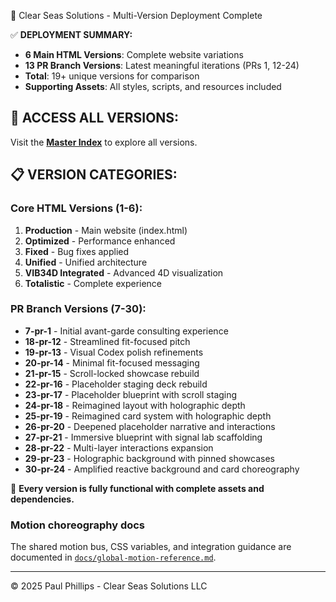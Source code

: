 🌊 Clear Seas Solutions - Multi-Version Deployment Complete

✅ **DEPLOYMENT SUMMARY:**
- **6 Main HTML Versions**: Complete website variations
- **13 PR Branch Versions**: Latest meaningful iterations (PRs 1, 12-24)
- **Total**: 19+ unique versions for comparison
- **Supporting Assets**: All styles, scripts, and resources included

## 🎯 **ACCESS ALL VERSIONS:**
Visit the **[Master Index](https://domusgpt.github.io/Clear-Seas-Draft/)** to explore all versions.

## 📋 **VERSION CATEGORIES:**

### Core HTML Versions (1-6):
1. **Production** - Main website (index.html)
2. **Optimized** - Performance enhanced
3. **Fixed** - Bug fixes applied  
4. **Unified** - Unified architecture
5. **VIB34D Integrated** - Advanced 4D visualization
6. **Totalistic** - Complete experience

### PR Branch Versions (7-30):
- **7-pr-1** - Initial avant-garde consulting experience
- **18-pr-12** - Streamlined fit-focused pitch
- **19-pr-13** - Visual Codex polish refinements
- **20-pr-14** - Minimal fit-focused messaging
- **21-pr-15** - Scroll-locked showcase rebuild
- **22-pr-16** - Placeholder staging deck rebuild
- **23-pr-17** - Placeholder blueprint with scroll staging
- **24-pr-18** - Reimagined layout with holographic depth
- **25-pr-19** - Reimagined card system with holographic depth
- **26-pr-20** - Deepened placeholder narrative and interactions
- **27-pr-21** - Immersive blueprint with signal lab scaffolding
- **28-pr-22** - Multi-layer interactions expansion
- **29-pr-23** - Holographic background with pinned showcases
- **30-pr-24** - Amplified reactive background and card choreography

🚀 **Every version is fully functional with complete assets and dependencies.**

### Motion choreography docs

The shared motion bus, CSS variables, and integration guidance are documented in
[`docs/global-motion-reference.md`](docs/global-motion-reference.md).

---
© 2025 Paul Phillips - Clear Seas Solutions LLC
